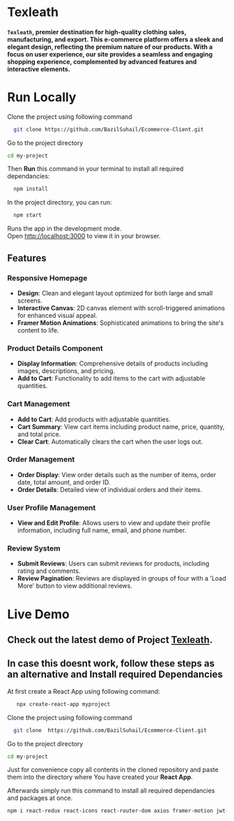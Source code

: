 # Texleath
#### `Texleath`, premier destination for high-quality clothing sales, manufacturing, and export. This e-commerce platform offers a sleek and elegant design, reflecting the premium nature of our products. With a focus on user experience, our site provides a seamless and engaging shopping experience, complemented by advanced features and interactive elements.

# Run Locally

 Clone the project using following command
```bash
  git clone https://github.com/BazilSuhail/Ecommerce-Client.git
```
Go to the project directory
```bash
cd my-project
```
Then **Run** this command in your terminal to install all required dependancies:
```bash
  npm install
```
In the project directory, you can run:
```bash
  npm start
``` 
Runs the app in the development mode.\
Open [http://localhost:3000](http://localhost:3000) to view it in your browser.

## Features

### Responsive Homepage
- **Design**: Clean and elegant layout optimized for both large and small screens.
- **Interactive Canvas**: 2D canvas element with scroll-triggered animations for enhanced visual appeal.
- **Framer Motion Animations**: Sophisticated animations to bring the site's content to life.

### Product Details Component
- **Display Information**: Comprehensive details of products including images, descriptions, and pricing.
- **Add to Cart**: Functionality to add items to the cart with adjustable quantities.

### Cart Management
- **Add to Cart**: Add products with adjustable quantities.
- **Cart Summary**: View cart items including product name, price, quantity, and total price.
- **Clear Cart**: Automatically clears the cart when the user logs out.

### Order Management
- **Order Display**: View order details such as the number of items, order date, total amount, and order ID.
- **Order Details**: Detailed view of individual orders and their items.

### User Profile Management
- **View and Edit Profile**: Allows users to view and update their profile information, including full name, email, and phone number.

### Review System
- **Submit Reviews**: Users can submit reviews for products, including rating and comments.
- **Review Pagination**: Reviews are displayed in groups of four with a 'Load More' button to view additional reviews.


# Live Demo
## Check out the latest demo of Project [Texleath](https://texleath.netlify.app). 

## In case this doesnt work, follow these steps as an alternative and Install required Dependancies
At first create a React App using following command:

```bash
   npx create-react-app myproject
```
 Clone the project using following command
```bash
  git clone  https://github.com/BazilSuhail/Ecommerce-Client.git
```
Go to the project directory
```bash
cd my-project
```
Just for convenience copy all contents in the cloned repository and paste them into the directory where You have 
created your **React App**.
 
Afterwards simply run this command to install all required dependancies and packages at once.
```bash
npm i react-redux react-icons react-router-dom axios framer-motion jwt-decode
``` 
  